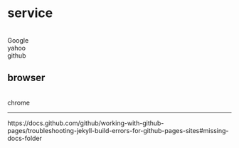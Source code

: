 <h1>service</h1><br>
Google <br>
yahoo <br>
github 
<h2>browser</h2><br>chrome
<hr>
https://docs.github.com/github/working-with-github-pages/troubleshooting-jekyll-build-errors-for-github-pages-sites#missing-docs-folder
